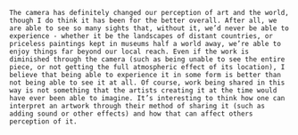 	The camera has definitely changed our perception of art and the world, though I do think it has been for the better overall. After all, we are able to see so many sights that, without it, we’d never be able to experience - whether it be the landscapes of distant countries, or priceless paintings kept in museums half a world away, we’re able to enjoy things far beyond our local reach. Even if the work is diminished through the camera (such as being unable to see the entire piece, or not getting the full atmospheric effect of its location), I believe that being able to experience it in some form is better than not being able to see it at all. Of course, work being shared in this way is not something that the artists creating it at the time would have ever been able to imagine. It’s interesting to think how one can interpret an artwork through their method of sharing it (such as adding sound or other effects) and how that can affect others perception of it. 

